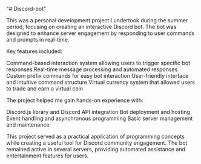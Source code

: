 "# Discord-bot"

This was a personal development project I undertook during the summer period, focusing on creating an interactive Discord bot. The bot was designed to enhance server engagement by responding to user commands and prompts in real-time.

Key features included:

Command-based interaction system allowing users to trigger specific bot responses
Real-time message processing and automated responses
Custom prefix commands for easy bot interaction
User-friendly interface and intuitive command structure
Virtual currency system that allowed users to trade and earn a virtual coin

The project helped me gain hands-on experience with:

Discord.js library and Discord API integration
Bot deployment and hosting
Event handling and asynchronous programming
Basic server management and maintenance

This project served as a practical application of programming concepts while creating a useful tool for Discord community engagement. The bot remained active in several servers, providing automated assistance and entertainment features for users.
